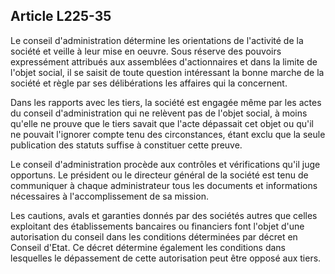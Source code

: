 Article L225-35
----
Le conseil d'administration détermine les orientations de l'activité de la
société et veille à leur mise en oeuvre. Sous réserve des pouvoirs expressément
attribués aux assemblées d'actionnaires et dans la limite de l'objet social, il
se saisit de toute question intéressant la bonne marche de la société et règle
par ses délibérations les affaires qui la concernent.

Dans les rapports avec les tiers, la société est engagée même par les actes du
conseil d'administration qui ne relèvent pas de l'objet social, à moins qu'elle
ne prouve que le tiers savait que l'acte dépassait cet objet ou qu'il ne pouvait
l'ignorer compte tenu des circonstances, étant exclu que la seule publication
des statuts suffise à constituer cette preuve.

Le conseil d'administration procède aux contrôles et vérifications qu'il juge
opportuns. Le président ou le directeur général de la société est tenu de
communiquer à chaque administrateur tous les documents et informations
nécessaires à l'accomplissement de sa mission.

Les cautions, avals et garanties donnés par des sociétés autres que celles
exploitant des établissements bancaires ou financiers font l'objet d'une
autorisation du conseil dans les conditions déterminées par décret en Conseil
d'Etat. Ce décret détermine également les conditions dans lesquelles le
dépassement de cette autorisation peut être opposé aux tiers.
